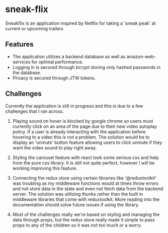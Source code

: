 # sneak-flix
Sneakflix is an application inspired by Netflix for taking a 'sneak peak' at current or upcoming trailers

## Features
* The application utilizes a backend database as well as amazon-web-services for optimal performance. 
* Logging in is secured through bcrypt storing only hashed passwords in the database. 
* Privacy is secured through JTW tokens. 

## Challenges
Currently the application is still in progress and this is due to a few challenges that I ran across. 
1. Playing sound on hover is blocked by google chrome so users must currently click on an area of the page due to their new 
  video autoplay policy. If a user is already interacting with the application before hovering to a video this is not a problem.
  The solution would be to display an 'unmute' button feature allowing users to click unmute if they want the video sound to play 
  right away. 
  
2. Styling the carousel feature with react took some serious css and help from the pure css library. It is still not quite perfect,
however I will be working improving this feature. 

3. Connecting the redux store using certain libraries like '@reduxtoolkit' was troubling as my middleware functions would at times 
throw errors and not store data in the state and even not fetch data from the backend server. The solution was utilizing thunks
rather than the built in middleware libraries that come with reduxtoolkit. More reading into the documentation should solve future
issues if using the library. 

4. Most of the challenges really we're based on styling and managing the data through props, but the redux store really made it simple
to pass props to any of the children so it was not too much or a worry. 
